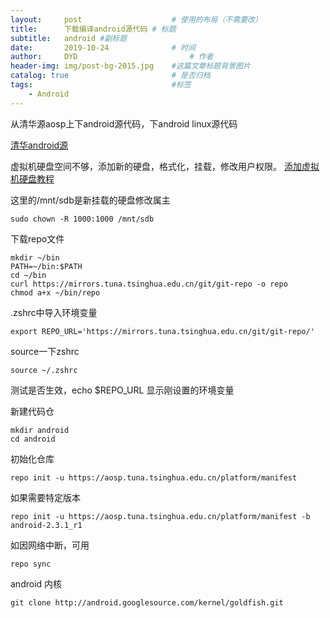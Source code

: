 ```yaml
---
layout:     post   				    # 使用的布局（不需要改）
title:      下载编译android源代码 # 标题
subtitle:   android #副标题
date:       2019-10-24 				# 时间
author:     DYD 						# 作者
header-img: img/post-bg-2015.jpg 	#这篇文章标题背景图片
catalog: true 						# 是否归档
tags:								#标签
    - Android
---
```


从清华源aosp上下android源代码，下android linux源代码

[清华android源](https://mirrors.tuna.tsinghua.edu.cn/help/AOSP/)

虚拟机硬盘空间不够，添加新的硬盘，格式化，挂载，修改用户权限。
[添加虚拟机硬盘教程](https://blog.csdn.net/y1412813204/article/details/83384427)

这里的/mnt/sdb是新挂载的硬盘修改属主
```shell
sudo chown -R 1000:1000 /mnt/sdb
```
下载repo文件
```shell
mkdir ~/bin
PATH=~/bin:$PATH
cd ~/bin
curl https://mirrors.tuna.tsinghua.edu.cn/git/git-repo -o repo
chmod a+x ~/bin/repo
```

.zshrc中导入环境变量
```shell
export REPO_URL='https://mirrors.tuna.tsinghua.edu.cn/git/git-repo/'
```
source一下zshrc
```shell
source ~/.zshrc
```

测试是否生效，echo $REPO_URL 显示刚设置的环境变量

新建代码仓
```shell
mkdir android
cd android
```

初始化仓库
```shell
repo init -u https://aosp.tuna.tsinghua.edu.cn/platform/manifest
```
如果需要特定版本
```shell
repo init -u https://aosp.tuna.tsinghua.edu.cn/platform/manifest -b android-2.3.1_r1
```
如因网络中断，可用
```shell
repo sync
```

android 内核
```shell
git clone http://android.googlesource.com/kernel/goldfish.git
```

